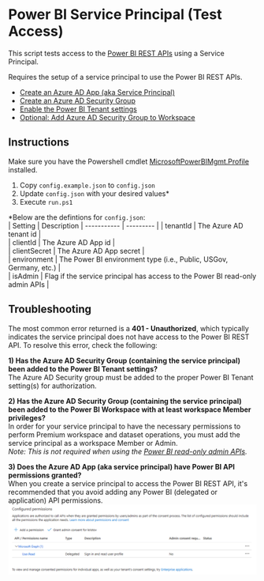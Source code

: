 # Power BI Service Principal (Test Access)
This script tests access to the [Power BI REST APIs](https://learn.microsoft.com/en-us/rest/api/power-bi/) using a Service Principal.

Requires the setup of a service principal to use the Power BI REST APIs.
- [Create an Azure AD App (aka Service Principal)](https://learn.microsoft.com/en-us/azure/active-directory/develop/howto-create-service-principal-portal)
- [Create an Azure AD Security Group](https://learn.microsoft.com/en-us/azure/active-directory/fundamentals/active-directory-groups-create-azure-portal)
- [Enable the Power BI Tenant settings](https://learn.microsoft.com/en-us/power-bi/enterprise/service-premium-service-principal#enable-service-principals)
- [Optional: Add Azure AD Security Group to Workspace](https://learn.microsoft.com/en-us/power-bi/enterprise/service-premium-service-principal#workspace-access)

## Instructions
Make sure you have the Powershell cmdlet [MicrosoftPowerBIMgmt.Profile](https://learn.microsoft.com/en-us/powershell/module/microsoftpowerbimgmt.profile/?view=powerbi-ps) installed.

1. Copy `config.example.json` to `config.json`
2. Update `config.json` with your desired values*
3. Execute `run.ps1`

*Below are the defintions for `config.json`:  
| Setting      | Description
| ----------- | --------- | 
| tenantId   | The Azure AD tenant id |  
| clientId   | The Azure AD App id |  
| clientSecret   | The Azure AD App secret |  
| environment   | The Power BI environment type (i.e., Public, USGov, Germany, etc.) |  
| isAdmin   | Flag if the service principal has access to the Power BI read-only admin APIs |  

## Troubleshooting
The most common error returned is a **401 - Unauthorized**, which typically indicates the service principal does not have access to the Power BI REST API.
To resolve this error, check the following:  

**1) Has the Azure AD Security Group (containing the service principal) been added to the Power BI Tenant settings?**    
The Azure AD Security group must be added to the proper Power BI Tenant setting(s) for authorization.   

**2) Has the Azure AD Security Group (containing the service principal) been added to the Power BI Workspace with at least workspace Member privileges?**    
In order for your service principal to have the necessary permissions to perform Premium workspace and dataset operations, you must add the service principal as a workspace Member or Admin.  
_Note: This is not required when using the [Power BI read-only admin APIs](https://learn.microsoft.com/en-us/power-bi/enterprise/read-only-apis-service-principal-authentication)._  

**3) Does the Azure AD App (aka service principal) have Power BI API permissions granted?**   
When you create a service principal to access the Power BI REST API, it's recommended that you avoid adding any Power BI (delegated or application) API permissions.
![API Permissions Screenshot](images/api_permissions_screenshot.png)
